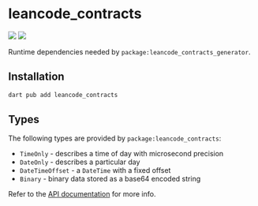 # leancode_contracts

[![](https://img.shields.io/pub/v/leancode_contracts.svg?logo=dart)](https://pub.dev/packages/leancode_contracts)
[![](https://github.com/leancodepl/contractsgenerator-dart/workflows/leancode_contracts-test/badge.svg)](https://github.com/leancodepl/contractsgenerator-dart/actions)

Runtime dependencies needed by `package:leancode_contracts_generator`.

## Installation

```sh
dart pub add leancode_contracts
```

## Types

The following types are provided by `package:leancode_contracts`:

- `TimeOnly` - describes a time of day with microsecond precision
- `DateOnly` - describes a particular day
- `DateTimeOffset` - a `DateTime` with a fixed offset
- `Binary` - binary data stored as a base64 encoded string

Refer to the [API documentation](https://pub.dev/documentation/leancode_contracts/latest/) for more info.
